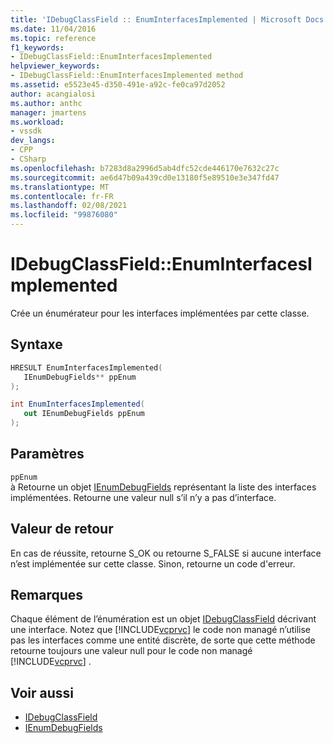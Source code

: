 ```yaml
---
title: 'IDebugClassField :: EnumInterfacesImplemented | Microsoft Docs'
ms.date: 11/04/2016
ms.topic: reference
f1_keywords:
- IDebugClassField::EnumInterfacesImplemented
helpviewer_keywords:
- IDebugClassField::EnumInterfacesImplemented method
ms.assetid: e5523e45-d350-491e-a92c-fe0ca97d2052
author: acangialosi
ms.author: anthc
manager: jmartens
ms.workload:
- vssdk
dev_langs:
- CPP
- CSharp
ms.openlocfilehash: b7283d8a2996d5ab4dfc52cde446170e7632c27c
ms.sourcegitcommit: ae6d47b09a439cd0e13180f5e89510e3e347fd47
ms.translationtype: MT
ms.contentlocale: fr-FR
ms.lasthandoff: 02/08/2021
ms.locfileid: "99876080"
---
```

# <a name="idebugclassfieldenuminterfacesimplemented"></a>IDebugClassField::EnumInterfacesImplemented
Crée un énumérateur pour les interfaces implémentées par cette classe.

## <a name="syntax"></a>Syntaxe

```cpp
HRESULT EnumInterfacesImplemented( 
   IEnumDebugFields** ppEnum
);
```

```csharp
int EnumInterfacesImplemented(
   out IEnumDebugFields ppEnum
);
```

## <a name="parameters"></a>Paramètres
`ppEnum`\
à Retourne un objet [IEnumDebugFields](../../../extensibility/debugger/reference/ienumdebugfields.md) représentant la liste des interfaces implémentées. Retourne une valeur null s’il n’y a pas d’interface.

## <a name="return-value"></a>Valeur de retour
 En cas de réussite, retourne S_OK ou retourne S_FALSE si aucune interface n’est implémentée sur cette classe. Sinon, retourne un code d'erreur.

## <a name="remarks"></a>Remarques
 Chaque élément de l’énumération est un objet [IDebugClassField](../../../extensibility/debugger/reference/idebugclassfield.md) décrivant une interface. Notez que [!INCLUDE[vcprvc](../../../code-quality/includes/vcprvc_md.md)] le code non managé n’utilise pas les interfaces comme une entité discrète, de sorte que cette méthode retourne toujours une valeur null pour le code non managé [!INCLUDE[vcprvc](../../../code-quality/includes/vcprvc_md.md)] .

## <a name="see-also"></a>Voir aussi
- [IDebugClassField](../../../extensibility/debugger/reference/idebugclassfield.md)
- [IEnumDebugFields](../../../extensibility/debugger/reference/ienumdebugfields.md)
